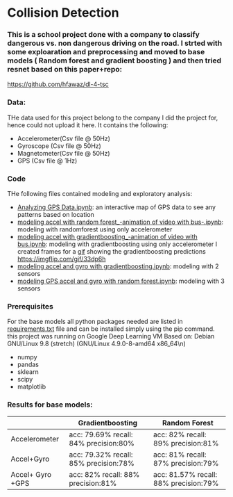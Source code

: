 # Collision Detection
### This is a school project done with a company to classify dangerous vs. non dangerous driving on the road. I strted with some exploaration and preprocessing and moved to base models ( Random forest and gradient boosting ) and then tried resnet based on this paper+repo:
https://github.com/hfawaz/dl-4-tsc
### Data:
THe data used for this project belong to the company I did the project for, hence could not upload it here. It contains the following:
- Accelerometer(Csv file @ 50Hz)
- Gyroscope (Csv file @ 50Hz)
- Magnetometer(Csv file @ 50Hz)
- GPS (Csv file @ 1Hz)
### Code
THe following files contained modeling and exploratory analysis:
- [Analyzing GPS Data.ipynb](https://github.com/RachelShalom/collision-detection/blob/master/Analyzing%20GPS%20Data.ipynb): an interactive map of GPS data to see any patterns based on location
- [modeling accel with random forest_-animation of video with bus-.ipynb](https://github.com/RachelShalom/collision-detection/blob/master/modeling%20accel%20with%20random%20forest_-animation%20of%20video%20with%20bus-.ipynb): modeling with randomforest using only accelerometer
- [modeling accel with gradientboosting_-animation of video with bus.ipynb](https://github.com/RachelShalom/collision-detection/blob/master/modeling%20accel%20with%20gradientboosting_-animation%20of%20video%20with%20bus.ipynb): modeling with gradientboosting using only accelerometer 
I created frames for a [gif](https://imgflip.com/gif/33dp6h) showing the gradientboosting predictions https://imgflip.com/gif/33dp6h
- [modeling accel and gyro with gradientboosting.ipynb](https://github.com/RachelShalom/collision-detection/blob/master/modeling%20accel%20and%20gyro%20with%20gradientboosting.ipynb): modeling with 2 sensors
- [modeling GPS accel and gyro with random forest.ipynb](https://github.com/RachelShalom/collision-detection/blob/master/modeling%20GPS%20accel%20and%20gyro%20with%20random%20forest.ipynb): modeling with 3 sensors
### Prerequisites
For the base models all python packages needed are listed in [requirements.txt](https://github.com/RachelShalom/collision-detection/blob/master/requirements.txt) file and can be installed simply using the pip command.
this project was running on Google Deep Learning VM Based on: Debian GNU/Linux 9.8 (stretch) (GNU/Linux 4.9.0-8-amd64 x86_64\n)
- numpy
- pandas
- sklearn
- scipy
- matplotlib
### Results for base models:
|               | Gradientboosting | Random Forest |
| ------------- | ------------- | ------------------|
|Accelerometer  | acc: 79.69% recall: 84% precision:80% | acc: 82% recall: 89% precision:81% |
| Accel+Gyro  | acc: 79.32% recall: 85% precision:78% | acc: 81% recall: 87% precision:79% |            
|Accel+ Gyro +GPS|acc: 82% recall: 88%  precision:81% | acc: 81.57% recall: 88% precision:79% |
 
                         
